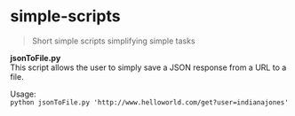 simple-scripts
===============

> Short simple scripts simplifying simple tasks

**jsonToFile.py**<br/>
This script allows the user to simply save a JSON response from a URL to a file.<br/>

Usage:<br>
`python jsonToFile.py 'http://www.helloworld.com/get?user=indianajones'`
